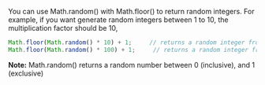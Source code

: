 
  You can use Math.random() with Math.floor() to return random integers. For example, if you want generate random integers between 1 to 10, the multiplication factor should be 10,

  ```javascript
  Math.floor(Math.random() * 10) + 1;     // returns a random integer from 1 to 10
  Math.floor(Math.random() * 100) + 1;     // returns a random integer from 1 to 100
  ```

  **Note:** Math.random() returns a random number between 0 (inclusive),  and 1 (exclusive)
